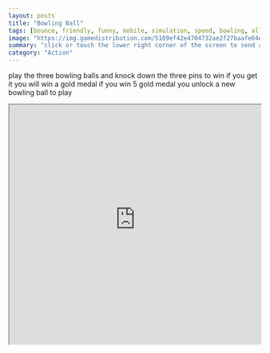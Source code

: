 ```yaml
---
layout: posts
title: "Bowling Ball"
tags: [bounce, friendly, funny, mobile, simulation, speed, bowling, alley, free, online, games, oyna, game, free, games, play, play, games]
image: "https://img.gamedistribution.com/5109ef42e4704732ae2f27baafe64e9a.jpg"
summary: "click or touch the lower right corner of the screen to send a ball through the circuit  free online games oyna game free games play play games"
category: "Action"
---
```


play the three bowling balls and knock down the three pins to win if you get it you will win a gold medal if you win 5 gold medal you unlock a new bowling ball to play

<iframe width="100%" height="480px;" src="https://html5.gamedistribution.com/5109ef42e4704732ae2f27baafe64e9a/"></iframe>